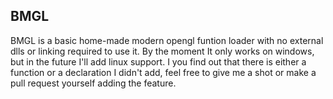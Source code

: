 ## BMGL
BMGL is a basic home-made modern opengl funtion loader with no external dlls or linking required to use it. By the moment It only works on windows, but in the future I'll add linux support. I you find out that there is either a function or a declaration I didn't add, feel free to give me a shot or make a pull request yourself adding the feature.